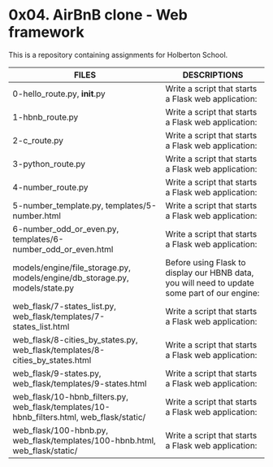 # 0x04. AirBnB clone - Web framework

This is a repository containing assignments for Holberton School.

|FILES| DESCRIPTIONS|
|---|---|
|0-hello_route.py, __init__.py|  Write a script that starts a Flask web application:|
|1-hbnb_route.py|  Write a script that starts a Flask web application:|
|2-c_route.py|  Write a script that starts a Flask web application:|
|3-python_route.py|  Write a script that starts a Flask web application:|
|4-number_route.py|  Write a script that starts a Flask web application:|
|5-number_template.py, templates/5-number.html|  Write a script that starts a Flask web application:|
|6-number_odd_or_even.py, templates/6-number_odd_or_even.html|  Write a script that starts a Flask web application:|
|models/engine/file_storage.py, models/engine/db_storage.py, models/state.py|  Before using Flask to display our HBNB data, you will need to update some part of our engine:|
|web_flask/7-states_list.py, web_flask/templates/7-states_list.html|  Write a script that starts a Flask web application:|
|web_flask/8-cities_by_states.py, web_flask/templates/8-cities_by_states.html|  Write a script that starts a Flask web application:|
|web_flask/9-states.py, web_flask/templates/9-states.html|  Write a script that starts a Flask web application:|
|web_flask/10-hbnb_filters.py, web_flask/templates/10-hbnb_filters.html, web_flask/static/|  Write a script that starts a Flask web application:|
|web_flask/100-hbnb.py, web_flask/templates/100-hbnb.html, web_flask/static/|  Write a script that starts a Flask web application:|

